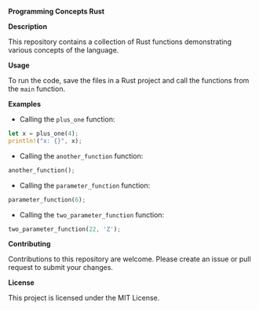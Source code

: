 **Programming Concepts Rust**

**Description**

This repository contains a collection of Rust functions demonstrating various concepts of the language.

**Usage**

To run the code, save the files in a Rust project and call the functions from the `main` function.

**Examples**

* Calling the `plus_one` function:

```rust
let x = plus_one(4);
println!("x: {}", x);
```

* Calling the `another_function` function:

```rust
another_function();
```

* Calling the `parameter_function` function:

```rust
parameter_function(6);
```

* Calling the `two_parameter_function` function:

```rust
two_parameter_function(22, 'Z');
```

**Contributing**

Contributions to this repository are welcome. Please create an issue or pull request to submit your changes.

**License**

This project is licensed under the MIT License.
